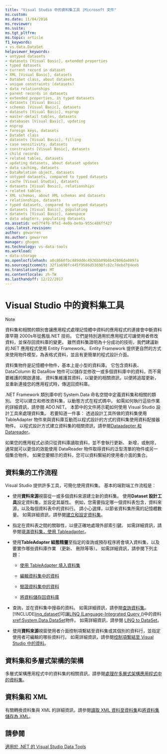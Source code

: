 ```yaml
---
title: "Visual Studio 中的資料集工具 |Microsoft 文件"
ms.custom: 
ms.date: 11/04/2016
ms.reviewer: 
ms.suite: 
ms.tgt_pltfrm: 
ms.topic: article
f1_keywords:
- vs.data.DataSet
helpviewer_keywords:
- untyped datasets
- datasets [Visual Basic], extended properties
- typed datasets
- current record in dataset
- XML [Visual Basic], datasets
- DataSet class, about datasets
- unique constraints (datasets)
- data relationships
- parent records in datasets
- extended properties, in typed datasets
- datasets [Visual Basic]
- schemas [Visual Basic], datasets
- datasets [Visual Basic], msprop
- master-detail tables, datasets
- databases [Visual Basic], updating
- msprop
- foreign keys, datasets
- DataSet class
- datasets [Visual Basic], filling
- case sensitivity, datasets
- constraints [Visual Basic], datasets
- child records
- related tables, datasets
- updating datasets, about dataset updates
- data caching, datasets
- DataRelation object, datasets
- untyped datasets, compared to typed datasets
- cache [Visual Studio], datasets
- datasets [Visual Basic], relationships
- related tables
- XML schemas, about XML schemas and datasets
- relationships, datasets
- typed datasets, compared to untyped datasets
- datasets [Visual Basic], populating
- datasets [Visual Basic], namespace
- data adapters, populating datasets
ms.assetid: ee57f4f6-9fe1-4e0a-be9a-955c486ff427
caps.latest.revision: 
author: gewarren
ms.author: gewarren
manager: ghogen
ms.technology: vs-data-tools
ms.workload:
- data-storage
ms.openlocfilehash: a8c8660fbc489dd8c4926bb09b8b42006da0897a
ms.sourcegitcommit: 32f1a690fc445f9586d53698fc82c7debd784eeb
ms.translationtype: MT
ms.contentlocale: zh-TW
ms.lasthandoff: 12/22/2017
---
```

# <a name="dataset-tools-in-visual-studio"></a>Visual Studio 中的資料集工具
> [!NOTE]
>  資料集和相關的類別會讓應用程式處理記憶體中資料的應用程式的連接會中斷資料庫早期 2000s年從舊版.NET 技術。 它們是特別適用於應用程式可讓使用者修改資料，並保存回資料庫的變更。 雖然資料集證明為十分成功的技術，我們建議新的.NET 應用程式使用 Entity Framework。 Entity Framework 提供更自然的方式來使用物件模型，為表格式資料，並且有更簡單的程式設計介面。  
  
 資料集物件是記憶體中物件，基本上是小型的資料庫。 它包含資料表、 DataColumn 和 DataRow 物件可以儲存並修改一或多個資料庫中的資料，而不需要維護的開啟連接。 資料集維護其資料，以變更的相關資訊，以便將追蹤更新，並重新連接您的應用程式時，傳送回資料庫。  
  
 .NET Framework 類別庫中的 System.Data 命名空間中定義資料集和相關的類別。 您可以建立和修改資料集，以動態方式在程式碼中。 如需如何執行這些作業的詳細資訊，請參閱 ADO.NET。 本節中的文件將示範如何使用 Visual Studio 設計工具來處理資料集。 若要知道一件事： 透過設計工具所做的資料集使用 TableAdapter 物件來與資料庫互動而以程式設計的方式的資料集使用資料配接器物件。 以程式設計方式建立資料集的相關資訊，請參閱[Dataadapter 和 Datareader](/dotnet/framework/data/adonet/dataadapters-and-datareaders)。  
  
 如果您的應用程式必須只從資料庫讀取資料，並不會執行更新、 新增，或刪除，通常就可以更佳的效能使用 DataReader 物件取得資料的泛型清單的物件或另一個集合物件。 如果您要顯示的資料，您可以資料繫結的使用者介面的集合。  
  
## <a name="dataset-workflow"></a>資料集的工作流程  
 Visual Studio 提供許多工具，可簡化使用資料集。 基本的端對端工作流程是︰  
  
-   使用**資料來源**視窗從一或多個資料來源建立新的資料集。 使用**Dataset 設計工具**設定資料集，並設定其屬性。 例如，您需要指定哪一個資料表包含，資料來源，以及每個資料表中的資料行。 請小心選擇，以節省資料集所需的記憶體數量。 如需詳細資訊，請參閱[建立和設定資料集](../data-tools/create-and-configure-datasets-in-visual-studio.md)。  
  
-   指定在資料表之間的關聯性，以便正確地處理外部索引鍵。 如需詳細資訊，請參閱[填滿資料集，使用 Tableadapter](../data-tools/fill-datasets-by-using-tableadapters.md)。  
  
-   使用**TableAdapter 組態精靈**至指定的查詢或預存程序將會填入資料集，以及要實作哪些資料庫作業 （更新、 刪除等等）。 如需詳細資訊，請參閱下列主題：  
  
    -   [使用 TableAdapter 填入資料集](../data-tools/fill-datasets-by-using-tableadapters.md)  
  
    -   [編輯資料集中的資料](../data-tools/edit-data-in-datasets.md)  
  
    -   [驗證資料集中的資料](../data-tools/validate-data-in-datasets.md)  
  
    -   [將資料儲存回資料庫](../data-tools/save-data-back-to-the-database.md)  
  
-   查詢，並在資料集中搜尋的資料。 如需詳細資訊，請參閱[查詢資料集](../data-tools/query-datasets.md)。 [!INCLUDE[linq_dataset](../data-tools/includes/linq_dataset_md.md)]可讓[LINQ (Language-Integrated Query ()](/dotnet/csharp/linq/)中的資料<xref:System.Data.DataSet>物件。 如需詳細資訊，請參閱 [LINQ to DataSet](/dotnet/framework/data/adonet/linq-to-dataset)。  
  
-   使用**資料來源**視窗使用者介面控制項繫結至資料集或其個別的資料行，並指定使用者可編輯的哪些資料行。 如需詳細資訊，請參閱[控制項繫結至 Visual Studio 中的資料](../data-tools/bind-controls-to-data-in-visual-studio.md)。  
  
## <a name="datasets-and-n-tier-architecture"></a>資料集和多層式架構的架構  
 多層式架構應用程式中的資料集的相關資訊，請參閱[處理在多層式架構應用程式中的資料集](../data-tools/work-with-datasets-in-n-tier-applications.md)。  
  
## <a name="datasets-and-xml"></a>資料集和 XML  
 有關轉換資料集與 XML 的詳細資訊，請參閱[讀取 XML 資料至資料集](../data-tools/read-xml-data-into-a-dataset.md)和[將資料集儲存為 XML](../data-tools/save-a-dataset-as-xml.md)。  
  
## <a name="see-also"></a>請參閱  
 [適用於 .NET 的 Visual Studio Data Tools](../data-tools/visual-studio-data-tools-for-dotnet.md)